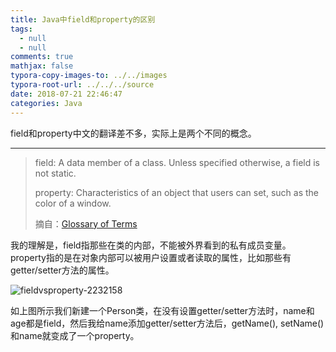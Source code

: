 ```yaml
---
title: Java中field和property的区别
tags:
  - null
  - null
comments: true
mathjax: false
typora-copy-images-to: ../../images
typora-root-url: ../../../source
date: 2018-07-21 22:46:47
categories: Java
---
```


field和property中文的翻译差不多，实际上是两个不同的概念。

<!-- more -->

---

> field: A data member of a class. Unless specified otherwise, a field is not static.
>
> property: Characteristics of an object that users can set, such as the color of a window.
>
> 摘自：[Glossary of Terms](https://docs.oracle.com/javase/tutorial/information/glossary.html#P)

我的理解是，field指那些在类的内部，不能被外界看到的私有成员变量。property指的是在对象内部可以被用户设置或者读取的属性，比如那些有getter/setter方法的属性。

![fieldvsproperty-2232158](fieldvsproperty.png)

如上图所示我们新建一个Person类，在没有设置getter/setter方法时，name和age都是field，然后我给name添加getter/setter方法后，getName(), setName()和name就变成了一个property。